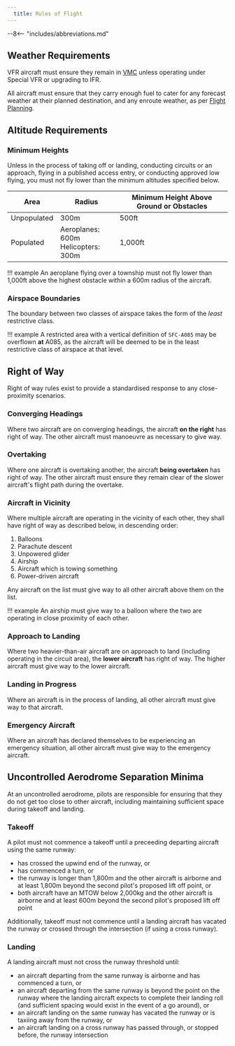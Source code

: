 ```yaml
---
  title: Rules of Flight
---
```


--8<-- "includes/abbreviations.md"

## Weather Requirements
VFR aircraft must ensure they remain in [VMC](../meteorology/vmc.md) unless operating under Special VFR or upgrading to IFR.

All aircraft must ensure that they carry enough fuel to cater for any forecast weather at their planned destination, and any enroute weather, as per [Flight Planning](../flight-planning/fuelplanning.md).

## Altitude Requirements
### Minimum Heights
Unless in the process of taking off or landing, conducting circuits or an approach, flying in a published access entry, or conducting approved low flying, you must not fly lower than the minimum altitudes specified below.

| Area | Radius | Minimum Height Above Ground or Obstacles |
| --- | --- | --- |
| Unpopulated | 300m | 500ft |
| Populated | Aeroplanes: 600m<br>Helicopters: 300m | 1,000ft |

!!! example
    An aeroplane flying over a township must not fly lower than 1,000ft above the highest obstacle within a 600m radius of the aircraft.

### Airspace Boundaries
The boundary between two classes of airspace takes the form of the *least* restrictive class.

!!! example
    A restricted area with a vertical definition of `SFC-A085` may be overflown **at** A085, as the aircraft will be deemed to be in the least restrictive class of airspace at that level.

## Right of Way
Right of way rules exist to provide a standardised response to any close-proximity scenarios.

### Converging Headings
Where two aircraft are on converging headings, the aircraft **on the right** has right of way. The other aircraft must manoeuvre as necessary to give way.

### Overtaking
Where one aircraft is overtaking another, the aircraft **being overtaken** has right of way. The other aircraft must ensure they remain clear of the slower aircraft's flight path during the overtake.

### Aircraft in Vicinity
Where multiple aircraft are operating in the vicinity of each other, they shall have right of way as described below, in descending order:

1. Balloons
2. Parachute descent
3. Unpowered glider
4. Airship
5. Aircraft which is towing something
6. Power-driven aircraft

Any aircraft on the list must give way to all other aircraft above them on the list.

!!! example
    An airship must give way to a balloon where the two are operating in close proximity of each other.

### Approach to Landing
Where two heavier-than-air aircraft are on approach to land (including operating in the circuit area), the **lower aircraft** has right of way. The higher aircraft must give way to the lower aircraft.

### Landing in Progress
Where an aircraft is in the process of landing, all other aircraft must give way to that aircraft.

### Emergency Aircraft
Where an aircraft has declared themselves to be experiencing an emergency situation, all other aircraft must give way to the emergency aircraft.

## Uncontrolled Aerodrome Separation Minima
At an uncontrolled aerodrome, pilots are responsible for ensuring that they do not get too close to other aircraft, including maintaining sufficient space during takeoff and landing.

### Takeoff
A pilot must not commence a takeoff until a preceeding departing aircraft using the same runway:

- has crossed the upwind end of the runway, or
- has commenced a turn, or
- the runway is longer than 1,800m and the other aircraft is airborne and at least 1,800m beyond the second pilot's proposed lift off point, or
- both aircraft have an MTOW below 2,000kg and the other aircraft is airborne and at least 600m beyond the second pilot's proposed lift off point

Additionally, takeoff must not commence until a landing aircraft has vacated the runway or crossed through the intersection (if using a cross runway).

### Landing
A landing aircraft must not cross the runway threshold until:

- an aircraft departing from the same runway is airborne and has commenced a turn, or
- an aircraft departing from the same runway is beyond the point on the runway where the landing aircraft expects to complete their landing roll (and sufficient spacing would exist in the event of a go around), or
- an aircraft landing on the same runway has vacated the runway or is taxiing away from the runway, or
- an aircraft landing on a cross runway has passed through, or stopped before, the runway intersection
